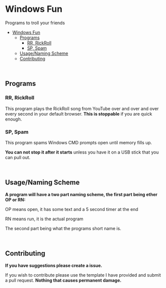 # Windows Fun

Programs to troll your friends

- [Windows Fun](#windows-fun)
  - [Programs](#programs)
    - [RR, RickRoll](#rr-rickroll)
    - [SP, Spam](#sp-spam)
  - [Usage/Naming Scheme](#usagenaming-scheme)
  - [Contributing](#contributing)

&nbsp;
&nbsp;

## Programs

### RR, RickRoll

This program plays the RickRoll song from YouTube over and over and over every second in your default browser.
**This is stoppable** if you are quick enough.

### SP, Spam

This program spams Windows CMD prompts open until memory fills up.

**You can not stop it after it starts** unless you have it on a USB stick that you can pull out.

&nbsp;
&nbsp;

## Usage/Naming Scheme

**A program will have a two part naming scheme, the first part being ether OP or RN:**

OP means open, it has some text and a 5 second timer at the end

RN means run, it is the actual program

The second part being what the programs short name is.

&nbsp;
&nbsp;

## Contributing

**If you have suggestions please create a issue.**

If you wish to contribute please use the template I have provided and submit a pull request.
**Nothing that causes permanent damage.**
